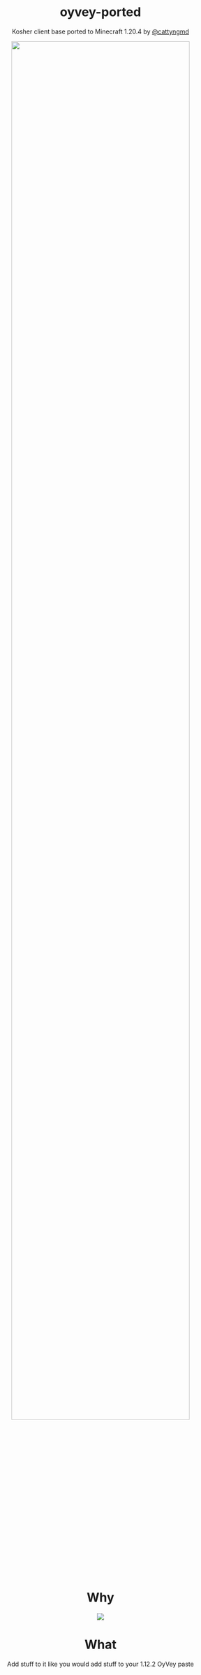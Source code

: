 <div align="center">

# oyvey-ported
Kosher client base ported to Minecraft 1.20.4 by [@cattyngmd](https://github.com/cattyngmd)

<img src="https://i.imgur.com/Lu6rDJB.png" width="90%" />

# Why
![](https://i.imgur.com/VYjIphG.png)

# What
Add stuff to it like you would add stuff to your 1.12.2 OyVey paste

</div>
